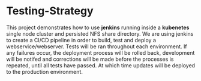 # Testing-Strategy

This project demonstrates how to use **jenkins** running inside a **kubenetes** single node cluster and persisted NFS share directory. We are using jenkins to create a CI/CD pipeline in order to build, test and deploy a webservice/webserver. Tests will be ran throughout each environment. If any failures occur, the deployment process will be rolled back, development will be notifed and corrections will be made before the processes is repeated, until all tests have passed. At which time updates will be deployed to the production environment.
